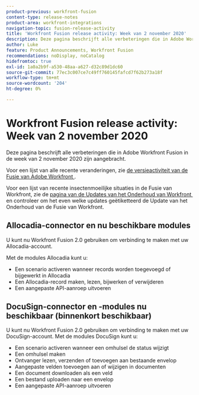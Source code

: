 ```yaml
---
product-previous: workfront-fusion
content-type: release-notes
product-area: workfront-integrations
navigation-topic: fusion-release-activity
title: 'Workfront Fusion release activity: Week van 2 november 2020'
description: Deze pagina beschrijft alle verbeteringen die in Adobe Workfront Fusion in de week van 2 november 2020 zijn aangebracht.
author: Luke
feature: Product Announcements, Workfront Fusion
recommendations: noDisplay, noCatalog
hidefromtoc: true
exl-id: 1a0a2b9f-a530-48aa-a627-d32c89d1dc60
source-git-commit: 77ec3c007ce7c49ff760145fafcd7f62b273a18f
workflow-type: tm+mt
source-wordcount: '204'
ht-degree: 0%

---
```


# Workfront Fusion release activity: Week van 2 november 2020

Deze pagina beschrijft alle verbeteringen die in Adobe Workfront Fusion in de week van 2 november 2020 zijn aangebracht.

Voor een lijst van alle recente veranderingen, zie [&#x200B; de versieactiviteit van de Fusie van Adobe Workfront &#x200B;](/help/workfront-fusion/fusion-product-releases/fusion-release-activity.md).

Voor een lijst van recente insectenmoeilijke situaties in de Fusie van Workfront, zie de [&#x200B; pagina van de Updates van het Onderhoud van Workfront &#x200B;](https://experienceleague.adobe.com/docs/workfront-known-issues/releases/current-updates.html?lang=nl-NL) en controleer om het even welke updates geëtiketteerd de Update van het Onderhoud van de Fusie van Workfront.

## Allocadia-connector en nu beschikbare modules

U kunt nu Workfront Fusion 2.0 gebruiken om verbinding te maken met uw Allocadia-account.

Met de modules Allocadia kunt u:

* Een scenario activeren wanneer records worden toegevoegd of bijgewerkt in Allocadia
* Een Allocadia-record maken, lezen, bijwerken of verwijderen
* Een aangepaste API-aanroep uitvoeren

## DocuSign-connector en -modules nu beschikbaar (binnenkort beschikbaar)

U kunt nu Workfront Fusion 2.0 gebruiken om verbinding te maken met uw DocuSign-account. Met de modules DocuSign kunt u:

* Een scenario activeren wanneer een omhulsel de status wijzigt
* Een omhulsel maken
* Ontvanger lezen, verzenden of toevoegen aan bestaande envelop
* Aangepaste velden toevoegen aan of wijzigen in documenten
* Een document downloaden als een veld
* Een bestand uploaden naar een envelop
* Een aangepaste API-aanroep uitvoeren
